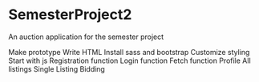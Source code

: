 # SemesterProject2
An auction application for the semester project


Make prototype
Write HTML
Install sass and bootstrap
Customize styling
Start with js
Registration function
Login function
Fetch function
Profile
All listings
Single Listing
Bidding
